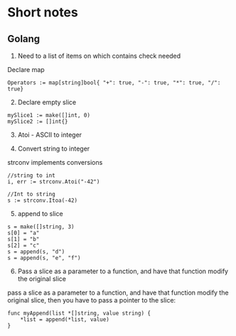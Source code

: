 # Short notes

## Golang


1. Need to a list of items on which contains check needed 

Declare map

```Operators := map[string]bool{ "+": true, "-": true, "*": true, "/": true}```

2. Declare empty slice
```
mySlice1 := make([]int, 0)
mySlice2 := []int{}
```
3. Atoi - ASCII to integer


4. Convert string to integer

 

strconv implements conversions
```
//string to int
i, err := strconv.Atoi("-42")

//Int to string
s := strconv.Itoa(-42)
```

5. append to slice

```
s = make([]string, 3)
s[0] = "a"
s[1] = "b"
s[2] = "c"
s = append(s, "d")
s = append(s, "e", "f")
```
6. Pass a slice as a parameter to a function, and have that function modify the original slice
  
pass a slice as a parameter to a function, and have that function modify the original slice, then you have to pass a pointer to the slice:
```
func myAppend(list *[]string, value string) {
    *list = append(*list, value)
}
```
